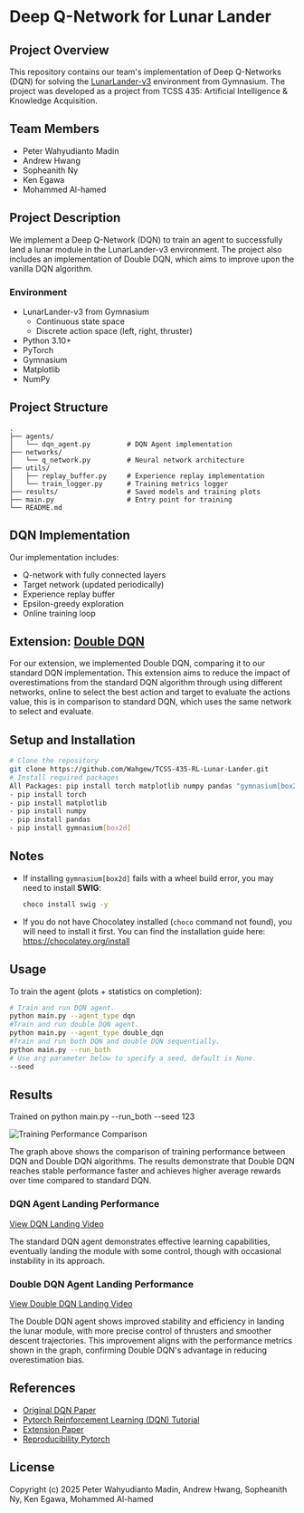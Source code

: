 # Deep Q-Network for Lunar Lander
## Project Overview
This repository contains our team's implementation of Deep Q-Networks (DQN) for solving the [LunarLander-v3](https://gymnasium.farama.org/environments/box2d/lunar_lander/) environment from Gymnasium. The project was developed as a project from TCSS 435: Artificial Intelligence & Knowledge Acquisition.
## Team Members
- Peter Wahyudianto Madin
- Andrew Hwang
- Sopheanith Ny
- Ken Egawa
- Mohammed Al-hamed

## Project Description
We implement a Deep Q-Network (DQN) to train an agent to successfully land a lunar module in the LunarLander-v3 environment. The project also includes an implementation of Double DQN, which aims to improve upon the vanilla DQN algorithm.

### Environment
- LunarLander-v3 from Gymnasium
  - Continuous state space
  - Discrete action space (left, right, thruster)
- Python 3.10+
- PyTorch 
- Gymnasium
- Matplotlib
- NumPy

## Project Structure
```
.
├── agents/
│   └── dqn_agent.py         # DQN Agent implementation
├── networks/
│   └── q_network.py         # Neural network architecture
├── utils/
│   ├── replay_buffer.py     # Experience replay implementation
│   └── train_logger.py      # Training metrics logger
├── results/                 # Saved models and training plots
├── main.py                  # Entry point for training
└── README.md
```

## DQN Implementation
Our implementation includes:
- Q-network with fully connected layers
- Target network (updated periodically)
- Experience replay buffer
- Epsilon-greedy exploration
- Online training loop

## Extension: [Double DQN](https://arxiv.org/abs/1509.06461)
For our extension, we implemented Double DQN, comparing it to our standard DQN implementation. This extension aims to reduce the impact of overestimations from the standard DQN algorithm through using different networks, 
online to select the best action and target to evaluate the actions value, this is in comparison to standard DQN, which uses the same network to select and evaluate.

## Setup and Installation
```bash
# Clone the repository
git clone https://github.com/Wahgew/TCSS-435-RL-Lunar-Lander.git
# Install required packages
All Packages: pip install torch matplotlib numpy pandas "gymnasium[box2d]"
- pip install torch
- pip install matplotlib
- pip install numpy
- pip install pandas
- pip install gymnasium[box2d]
```

## Notes
- If installing `gymnasium[box2d]` fails with a wheel build error, you may need to install **SWIG**:
  ```bash
  choco install swig -y
- If you do not have Chocolatey installed (`choco` command not found), you will need to install it first.
You can find the installation guide here: https://chocolatey.org/install

## Usage
To train the agent (plots + statistics on completion):
```bash
# Train and run DQN agent.
python main.py --agent_type dqn
#Train and run double DQN agent.
python main.py --agent_type double_dqn
#Train and run both DQN and double DQN sequentially.
python main.py --run_both
# Use arg parameter below to specify a seed, default is None.
--seed
```

## Results 
Trained on python main.py --run_both --seed 123

![Training Performance Comparison](https://github.com/user-attachments/assets/27920c8e-1719-46bf-acc5-f26fca9689dd)

The graph above shows the comparison of training performance between DQN and Double DQN algorithms. The results demonstrate that Double DQN reaches stable performance faster and achieves higher average rewards over time compared to standard DQN.

### DQN Agent Landing Performance
[View DQN Landing Video](https://github.com/user-attachments/assets/9d3f56df-fb28-406b-a6bc-61d315c9d93c)

The standard DQN agent demonstrates effective learning capabilities, eventually landing the module with some control, though with occasional instability in its approach.

### Double DQN Agent Landing Performance
[View Double DQN Landing Video](https://github.com/user-attachments/assets/4a2116c1-fcb4-4da1-9ff5-7b27548fbd15)

The Double DQN agent shows improved stability and efficiency in landing the lunar module, with more precise control of thrusters and smoother descent trajectories. This improvement aligns with the performance metrics shown in the graph, confirming Double DQN's advantage in reducing overestimation bias.

## References
- [Original DQN Paper](https://www.nature.com/articles/nature14236)
- [Pytorch Reinforcement Learning (DQN) Tutorial](https://pytorch.org/tutorials/intermediate/reinforcement_q_learning.html)
- [Extension Paper](https://arxiv.org/abs/1509.06461)
- [Reproducibility Pytorch](https://pytorch.org/docs/stable/notes/randomness.html)

## License
Copyright (c) 2025 Peter Wahyudianto Madin, Andrew Hwang, Sopheanith Ny, Ken Egawa, Mohammed Al-hamed
